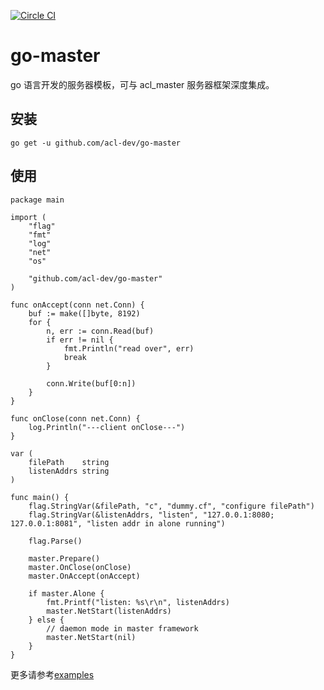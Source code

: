 [![Circle CI](https://circleci.com/gh/acl-dev/go-master.svg?style=svg)](https://circleci.com/gh/acl-dev/go-master)


# go-master

go 语言开发的服务器模板，可与 acl_master 服务器框架深度集成。


## 安装

	go get -u github.com/acl-dev/go-master

## 使用

    package main

    import (
        "flag"
        "fmt"
        "log"
        "net"
        "os"

        "github.com/acl-dev/go-master"
    )

    func onAccept(conn net.Conn) {
        buf := make([]byte, 8192)
        for {
            n, err := conn.Read(buf)
            if err != nil {
                fmt.Println("read over", err)
                break
            }

            conn.Write(buf[0:n])
        }
    }

    func onClose(conn net.Conn) {
        log.Println("---client onClose---")
    }

    var (
        filePath    string
        listenAddrs string
    )

    func main() {
        flag.StringVar(&filePath, "c", "dummy.cf", "configure filePath")
        flag.StringVar(&listenAddrs, "listen", "127.0.0.1:8080; 127.0.0.1:8081", "listen addr in alone running")

        flag.Parse()

        master.Prepare()
        master.OnClose(onClose)
        master.OnAccept(onAccept)

        if master.Alone {
            fmt.Printf("listen: %s\r\n", listenAddrs)
            master.NetStart(listenAddrs)
        } else {
            // daemon mode in master framework
            master.NetStart(nil)
        }
    }


更多请参考[examples](https://github.com/acl-dev/go-master/tree/master/examples/)
